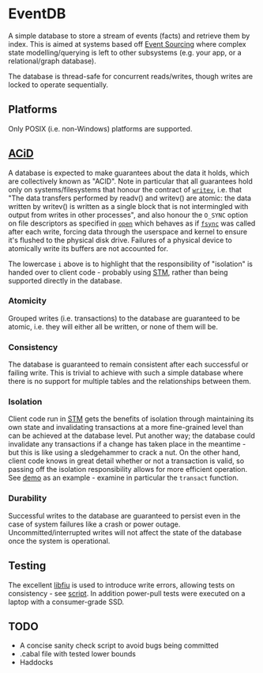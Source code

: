 # EventDB

A simple database to store a stream of events (facts) and retrieve them by
index. This is aimed at systems based off
[Event Sourcing](https://martinfowler.com/eaaDev/EventSourcing.html) where
complex state modelling/querying is left to other subsystems (e.g. your app, or
a relational/graph database).

The database is thread-safe for concurrent reads/writes, though writes are
locked to operate sequentially.

## Platforms
Only POSIX (i.e. non-Windows) platforms are supported.


## [ACiD](https://en.wikipedia.org/wiki/ACID)
A database is expected to make guarantees about the data it holds, which are
collectively known as "ACID". Note in particular that all guarantees hold only
on systems/filesystems that honour the contract of
[`writev`](http://man7.org/linux/man-pages/man2/writev.2.html), i.e. that "The
data transfers performed by readv() and writev() are atomic: the data written by
writev() is written as a single block that is not intermingled with output from
writes in other processes", and also honour the `O_SYNC` option on file
descriptors as specified in
[`open`](http://man7.org/linux/man-pages/man2/open.2.html) which behaves as if
[`fsync`](http://man7.org/linux/man-pages/man2/fdatasync.2.html) was called
after each write, forcing data through the userspace and kernel to ensure it's
flushed to the physical disk drive. Failures of a physical device to atomically
write its buffers are not accounted for.

The lowercase `i` above is to highlight that the responsibility of "isolation"
is handed over to client code - probably using
[STM](https://hackage.haskell.org/package/stm), rather than being supported
directly in the database.

### Atomicity
Grouped writes (i.e. transactions) to the database are guaranteed to be atomic,
i.e. they will either all be written, or none of them will be.

### Consistency
The database is guaranteed to remain consistent after each successful or failing
write. This is trivial to achieve with such a simple database where there is no
support for multiple tables and the relationships between them.

### Isolation
Client code run in [STM](https://hackage.haskell.org/package/stm) gets the
benefits of isolation through maintaining its own state and invalidating
transactions at a more fine-grained level than can be achieved at the database
level. Put another way; the database could invalidate any transactions if a
change has taken place in the meantime - but this is like using a sledgehammer
to crack a nut. On the other hand, client code knows in great detail whether or
not a transaction is valid, so passing off the isolation responsibility allows
for more efficient operation. See [demo](app-bank-acct-demo/Main.hs) as an
example - examine in particular the `transact` function.

### Durability
Successful writes to the database are guaranteed to persist even in the case of
system failures like a crash or power outage. Uncommitted/interrupted writes
will not affect the state of the database once the system is operational.

## Testing
The excellent [libfiu](https://blitiri.com.ar/p/libfiu/) is used to introduce
write errors, allowing tests on consistency - see
[script](test/eventdb-acd-test.sh). In addition power-pull tests were executed
on a laptop with a consumer-grade SSD.

## TODO
- A concise sanity check script to avoid bugs being committed
- .cabal file with tested lower bounds
- Haddocks
